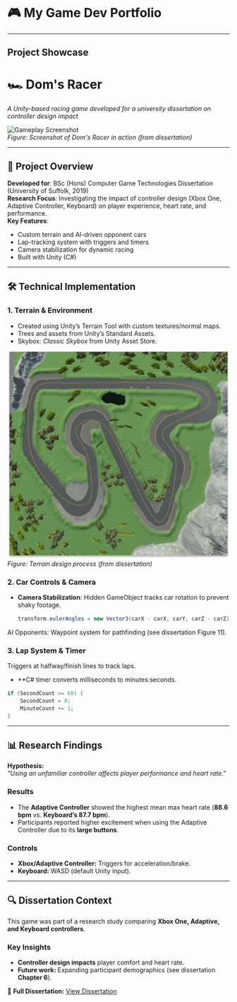 # 🎮 My Game Dev Portfolio 

---

## **Project Showcase**

# 🏎️ Dom's Racer  
*A Unity-based racing game developed for a university dissertation on controller design impact*  

![Gameplay Screenshot](https://github.com/DominicTalbot/game-dev-portfolio/blob/e231680b6f9c851be1526f812c12feaa8fe1fb62/Images/DomsRacer.png)  
*Figure: Screenshot of Dom's Racer in action (from dissertation)*  

---

## 📖 **Project Overview**  
**Developed for**: BSc (Hons) Computer Game Technologies Dissertation (University of Suffolk, 2019)  
**Research Focus**: Investigating the impact of controller design (Xbox One, Adaptive Controller, Keyboard) on player experience, heart rate, and performance.  
**Key Features**:  
- Custom terrain and AI-driven opponent cars  
- Lap-tracking system with triggers and timers  
- Camera stabilization for dynamic racing  
- Built with Unity (C#)  

---

## 🛠️ **Technical Implementation**  
### **1. Terrain & Environment**  
- Created using Unity’s Terrain Tool with custom textures/normal maps.  
- Trees and assets from Unity’s Standard Assets.  
- Skybox: *Classic Skybox* from Unity Asset Store.  

![Terrain Tools](https://github.com/DominicTalbot/game-dev-portfolio/blob/b4fdb7c344cce08b5ec6e05daae66fe5e4d4f073/Images/DomsRacer3.png)  
*Figure: Terrain design process (from dissertation)*  

### **2. Car Controls & Camera**  
- **Camera Stabilization**: Hidden GameObject tracks car rotation to prevent shaky footage.  
  ```csharp
  transform.eulerAngles = new Vector3(carX - carX, carY, carZ - carZ);
AI Opponents: Waypoint system for pathfinding (see dissertation Figure 11).

### 3. **Lap System & Timer** 
Triggers at halfway/finish lines to track laps.

- **C# timer converts milliseconds to minutes:seconds.

```csharp
if (SecondCount >= 60) {
    SecondCount = 0;
    MinuteCount += 1;
}
```

---

## 📊 **Research Findings**
**Hypothesis:**  
*"Using an unfamiliar controller affects player performance and heart rate."*

### **Results**
- The **Adaptive Controller** showed the highest mean max heart rate (**88.6 bpm** vs. **Keyboard’s 87.7 bpm**).
- Participants reported higher excitement when using the Adaptive Controller due to its **large buttons**.

### **Controls**
- **Xbox/Adaptive Controller:** Triggers for acceleration/brake.
- **Keyboard:** WASD (default Unity input).

---

## 🔍 **Dissertation Context**
This game was part of a research study comparing **Xbox One, Adaptive, and Keyboard controllers**.

### **Key Insights**
- **Controller design impacts** player comfort and heart rate.
- **Future work:** Expanding participant demographics (see dissertation **Chapter 6**).

📄 **Full Dissertation:** [View Dissertation](https://github.com/DominicTalbot/game-dev-portfolio/blob/45d62db4e5110260660ecb519a0fd4f13f8dc7c3/Documents/FinalDissertation.docx4.pdf)

